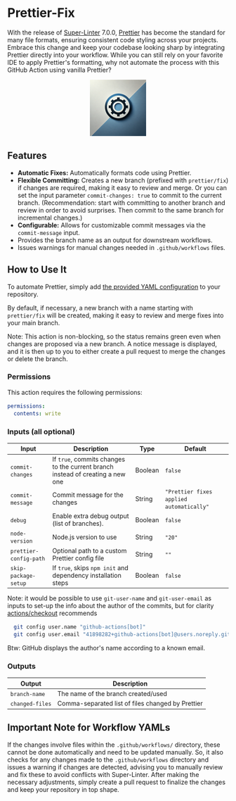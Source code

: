 # Prettier-Fix

With the release of [Super-Linter](https://github.com/super-linter/super-linter) 7.0.0, [Prettier](https://prettier.io/) has become the standard for many file formats, ensuring consistent code styling across your projects. Embrace this change and keep your codebase looking sharp by integrating Prettier directly into your workflow. While you can still rely on your favorite IDE to apply Prettier's formatting, why not automate the process with this GitHub Action using vanilla Prettier?

<p align="center">
  <img src=".github/images/social-preview.png" width="128" alt="accessibility text">
</p>

## Features

- **Automatic Fixes:** Automatically formats code using Prettier.
- **Flexible Committing:** Creates a new branch (prefixed with `prettier/fix`) if changes are required, making it easy to review and merge. Or you can set the input parameter `commit-changes: true` to commit to the current branch. (Recommendation: start with committing to another branch and review in order to avoid surprises. Then commit to the same branch for incremental changes.)
- **Configurable:** Allows for customizable commit messages via the `commit-message` input.
- Provides the branch name as an output for downstream workflows.
- Issues warnings for manual changes needed in `.github/workflows` files.

## How to Use It

To automate Prettier, simply add [the provided YAML configuration](.github/workflows/prettier-fix.yml) to your repository.

By default, if necessary, a new branch with a name starting with `prettier/fix` will be created, making it easy to review and merge fixes into your main branch.

Note: This action is non-blocking, so the status remains green even when changes are proposed via a new branch.
A notice message is displayed, and it is then up to you to either create a pull request to merge the changes or delete the branch.

### Permissions

This action requires the following permissions:

```yaml
permissions:
  contents: write
```

### Inputs (all optional)

| Input                  | Description                                                                    | Type    | Default                                  |
| ---------------------- | ------------------------------------------------------------------------------ | ------- | ---------------------------------------- |
| `commit-changes`       | If `true`, commits changes to the current branch instead of creating a new one | Boolean | `false`                                  |
| `commit-message`       | Commit message for the changes                                                 | String  | `"Prettier fixes applied automatically"` |
| `debug`                | Enable extra debug output (list of branches).                                  | Boolean | `false`                                  |
| `node-version`         | Node.js version to use                                                         | String  | `"20"`                                   |
| `prettier-config-path` | Optional path to a custom Prettier config file                                 | String  | `""`                                     |
| `skip-package-setup`   | If `true`, skips `npm init` and dependency installation steps                  | Boolean | `false`                                  |

Note: it would be possible to use `git-user-name` and `git-user-email` as inputs to set-up the info about the author of the commits, but for clarity [actions/checkout](https://github.com/actions/checkout?tab=readme-ov-file#push-a-commit-using-the-built-in-token) recommends

```bash
  git config user.name "github-actions[bot]"
  git config user.email "41898282+github-actions[bot]@users.noreply.github.com"
```

Btw: GitHub displays the author's name according to a known email.

### Outputs

| Output          | Description                                       |
| --------------- | ------------------------------------------------- |
| `branch-name`   | The name of the branch created/used               |
| `changed-files` | Comma-separated list of files changed by Prettier |

## Important Note for Workflow YAMLs

If the changes involve files within the `.github/workflows/` directory, these cannot be done automatically and need to be updated manually.
So, it also checks for any changes made to the `.github/workflows` directory and issues a warning if changes are detected, advising you to manually review and fix these to avoid conflicts with Super-Linter.
After making the necessary adjustments, simply create a pull request to finalize the changes and keep your repository in top shape.
